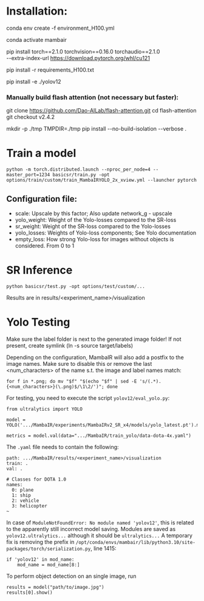 # Installation:

conda env create -f environment_H100.yml

conda activate mambair

pip install torch==2.1.0 torchvision==0.16.0 torchaudio==2.1.0 \
  --extra-index-url https://download.pytorch.org/whl/cu121

pip install -r requirements_H100.txt

pip install -e ./yolov12

### Manually build flash attention (not necessary but faster):
git clone https://github.com/Dao-AILab/flash-attention.git
cd flash-attention
git checkout v2.4.2 

mkdir -p ./tmp
TMPDIR=./tmp pip install --no-build-isolation --verbose .


# Train a model 

```
python -m torch.distributed.launch --nproc_per_node=4 --master_port=1234 basicsr/train.py -opt options/train/custom/train_MambaIRYOLO_2x_xview.yml --launcher pytorch
```

## Configuration file:

- scale: Upscale by this factor; Also update network_g - upscale 
- yolo_weight: Weight of the Yolo-losses compared to the SR-loss
- sr_weight: Weight of the SR-loss compared to the Yolo-losses
- yolo_losses: Weights of Yolo-loss components; See Yolo documentation
- empty_loss: How strong Yolo-loss for images without objects is considered. From 0 to 1


# SR Inference

```
python basicsr/test.py -opt options/test/custom/...
```

Results are in results/<experiment_name>/visualization


# Yolo Testing

Make sure the label folder is next to the generated image folder! If not present, create symlink (ln -s source target/labels)

Depending on the configuration, MambaIR will also add a postfix to the image names. Make sure to disable this or remove the last <num_characters> of the name s.t. the image and label names match:
```
for f in *.png; do mv "$f" "$(echo "$f" | sed -E 's/(.*).{<num_characters>}(\.png)$/\1\2/')"; done
```

For testing, you need to execute the script `yolov12/eval_yolo.py`:

```aiignore
from ultralytics import YOLO

model = YOLO('.../MambaIR/experiments/MambaIRv2_SR_x4/models/yolo_latest.pt').model

metrics = model.val(data=".../MambaIR/train_yolo/data-dota-4x.yaml")
```

The `.yaml` file needs to contain the following:

```aiignore
path: .../MambaIR/results/<experiment_name>/visualization
train: .
val: .

# Classes for DOTA 1.0
names:
  0: plane
  1: ship
  2: vehicle
  3: helicopter
~                     
```

In case of `ModuleNotFoundError: No module named 'yolov12'`, this is related to the apparently still incorrect model saving. Modules are saved as `yolov12.ultralytics...` although it should be  `ultralytics...`
A temporary fix is removing the prefix in `/opt/conda/envs/mambair/lib/python3.10/site-packages/torch/serialization.py`, line 1415:
```
if 'yolov12' in mod_name:
    mod_name = mod_name[8:]
```

To perform object detection on an single image, run
```aiignore
results = model("path/to/image.jpg")
results[0].show()
```

